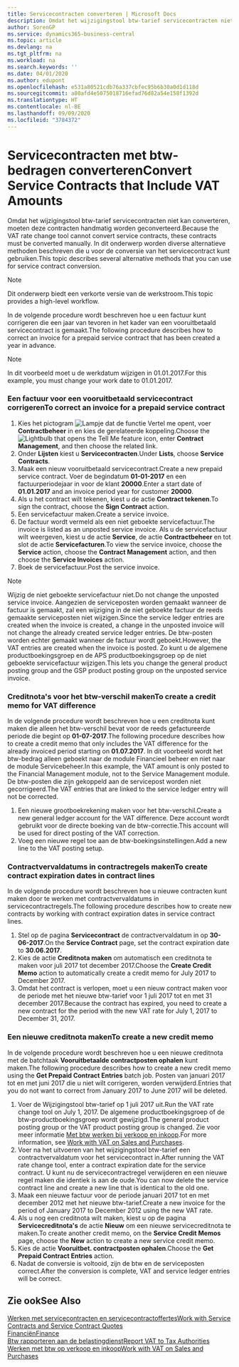 ```yaml
---
title: Servicecontracten converteren | Microsoft Docs
description: Omdat het wijzigingstool btw-tarief servicecontracten niet kan converteren, moeten deze contracten handmatig worden geconverteerd. In dit onderwerp worden diverse alternatieve methoden beschreven die u voor de conversie van het servicecontract kunt gebruiken.
author: SorenGP
ms.service: dynamics365-business-central
ms.topic: article
ms.devlang: na
ms.tgt_pltfrm: na
ms.workload: na
ms.search.keywords: ''
ms.date: 04/01/2020
ms.author: edupont
ms.openlocfilehash: e531a80521cdb76a337cbfec95b6b30a0d1d118d
ms.sourcegitcommit: a80afd4e5075018716efad76d82a54e158f1392d
ms.translationtype: HT
ms.contentlocale: nl-BE
ms.lasthandoff: 09/09/2020
ms.locfileid: "3784372"
---
```

# <a name="convert-service-contracts-that-include-vat-amounts"></a><span data-ttu-id="9c9a5-104">Servicecontracten met btw-bedragen converteren</span><span class="sxs-lookup"><span data-stu-id="9c9a5-104">Convert Service Contracts that Include VAT Amounts</span></span>
<span data-ttu-id="9c9a5-105">Omdat het wijzigingstool btw-tarief servicecontracten niet kan converteren, moeten deze contracten handmatig worden geconverteerd.</span><span class="sxs-lookup"><span data-stu-id="9c9a5-105">Because the VAT rate change tool cannot convert service contracts, these contracts must be converted manually.</span></span> <span data-ttu-id="9c9a5-106">In dit onderwerp worden diverse alternatieve methoden beschreven die u voor de conversie van het servicecontract kunt gebruiken.</span><span class="sxs-lookup"><span data-stu-id="9c9a5-106">This topic describes several alternative methods that you can use for service contract conversion.</span></span>  

> [!NOTE]  
>  <span data-ttu-id="9c9a5-107">Dit onderwerp biedt een verkorte versie van de werkstroom.</span><span class="sxs-lookup"><span data-stu-id="9c9a5-107">This topic provides a high-level workflow.</span></span>  

 <span data-ttu-id="9c9a5-108">In de volgende procedure wordt beschreven hoe u een factuur kunt corrigeren die een jaar van tevoren in het kader van een vooruitbetaald servicecontract is gemaakt.</span><span class="sxs-lookup"><span data-stu-id="9c9a5-108">The following procedure describes how to correct an invoice for a prepaid service contract that has been created a year in advance.</span></span>  

> [!NOTE]  
>  <span data-ttu-id="9c9a5-109">In dit voorbeeld moet u de werkdatum wijzigen in 01.01.2017.</span><span class="sxs-lookup"><span data-stu-id="9c9a5-109">For this example, you must change your work date to 01.01.2017.</span></span>  

### <a name="to-correct-an-invoice-for-a-prepaid-service-contract"></a><span data-ttu-id="9c9a5-110">Een factuur voor een vooruitbetaald servicecontract corrigeren</span><span class="sxs-lookup"><span data-stu-id="9c9a5-110">To correct an invoice for a prepaid service contract</span></span>  
1. <span data-ttu-id="9c9a5-111">Kies het pictogram ![Lampje dat de functie Vertel me opent](media/ui-search/search_small.png "Vertel me wat u wilt doen"), voer **Contractbeheer** in en kies de gerelateerde koppeling.</span><span class="sxs-lookup"><span data-stu-id="9c9a5-111">Choose the ![Lightbulb that opens the Tell Me feature](media/ui-search/search_small.png "Tell me what you want to do") icon, enter **Contract Management**, and then choose the related link.</span></span>  
2. <span data-ttu-id="9c9a5-112">Onder **Lijsten** kiest u **Servicecontracten**.</span><span class="sxs-lookup"><span data-stu-id="9c9a5-112">Under **Lists**, choose **Service Contracts**.</span></span>  
3. <span data-ttu-id="9c9a5-113">Maak een nieuw vooruitbetaald servicecontract.</span><span class="sxs-lookup"><span data-stu-id="9c9a5-113">Create a new prepaid service contract.</span></span> <span data-ttu-id="9c9a5-114">Voer de begindatum **01-01-2017** en een factuurperiodejaar in voor de klant **20000**.</span><span class="sxs-lookup"><span data-stu-id="9c9a5-114">Enter a start date of **01.01.2017** and an invoice period year for customer **20000**.</span></span>  
4. <span data-ttu-id="9c9a5-115">Als u het contract wilt tekenen, kiest u de actie **Contract tekenen**.</span><span class="sxs-lookup"><span data-stu-id="9c9a5-115">To sign the contract, choose the **Sign Contract** action.</span></span>  
5. <span data-ttu-id="9c9a5-116">Een servicefactuur maken.</span><span class="sxs-lookup"><span data-stu-id="9c9a5-116">Create a service invoice.</span></span>
6. <span data-ttu-id="9c9a5-117">De factuur wordt vermeld als een niet geboekte servicefactuur.</span><span class="sxs-lookup"><span data-stu-id="9c9a5-117">The invoice is listed as an unposted service invoice.</span></span> <span data-ttu-id="9c9a5-118">Als u de servicefactuur wilt weergeven, kiest u de actie **Service**, de actie **Contractbeheer** en tot slot de actie **Servicefacturen**.</span><span class="sxs-lookup"><span data-stu-id="9c9a5-118">To view the service invoice, choose the **Service** action, choose the **Contract Management** action, and then choose the **Service Invoices** action.</span></span>  
7. <span data-ttu-id="9c9a5-119">Boek de servicefactuur.</span><span class="sxs-lookup"><span data-stu-id="9c9a5-119">Post the service invoice.</span></span>  

> [!NOTE]  
>  <span data-ttu-id="9c9a5-120">Wijzig de niet geboekte servicefactuur niet.</span><span class="sxs-lookup"><span data-stu-id="9c9a5-120">Do not change the unposted service invoice.</span></span> <span data-ttu-id="9c9a5-121">Aangezien de serviceposten worden gemaakt wanneer de factuur is gemaakt, zal een wijziging in de niet geboekte factuur de reeds gemaakte serviceposten niet wijzigen.</span><span class="sxs-lookup"><span data-stu-id="9c9a5-121">Since the service ledger entries are created when the invoice is created, a change in the unposted invoice will not change the already created service ledger entries.</span></span> <span data-ttu-id="9c9a5-122">De btw-posten worden echter gemaakt wanneer de factuur wordt geboekt.</span><span class="sxs-lookup"><span data-stu-id="9c9a5-122">However, the VAT entries are created when the invoice is posted.</span></span> <span data-ttu-id="9c9a5-123">Zo kunt u de algemene productboekingsgroep en de APS productboekingsgroep op de niet geboekte servicefactuur wijzigen.</span><span class="sxs-lookup"><span data-stu-id="9c9a5-123">This lets you change the general product posting group and the GSP product posting group on the unposted service invoice.</span></span>  

### <a name="to-create-a-credit-memo-for-vat-difference"></a><span data-ttu-id="9c9a5-124">Creditnota's voor het btw-verschil maken</span><span class="sxs-lookup"><span data-stu-id="9c9a5-124">To create a credit memo for VAT difference</span></span>  
<span data-ttu-id="9c9a5-125">In de volgende procedure wordt beschreven hoe u een creditnota kunt maken die alleen het btw-verschil bevat voor de reeds gefactureerde periode die begint op **01-07-2017**.</span><span class="sxs-lookup"><span data-stu-id="9c9a5-125">The following procedure describes how to create a credit memo that only includes the VAT difference for the already invoiced period starting on **01.07.2017**.</span></span> <span data-ttu-id="9c9a5-126">In dit voorbeeld wordt het btw-bedrag alleen geboekt naar de module Financieel beheer en niet naar de module Servicebeheer.</span><span class="sxs-lookup"><span data-stu-id="9c9a5-126">In this example, the VAT amount is only posted to the Financial Management module, not to the Service Management module.</span></span> <span data-ttu-id="9c9a5-127">De btw-posten die zijn gekoppeld aan de servicepost worden niet gecorrigeerd.</span><span class="sxs-lookup"><span data-stu-id="9c9a5-127">The VAT entries that are linked to the service ledger entry will not be corrected.</span></span>  

1. <span data-ttu-id="9c9a5-128">Een nieuwe grootboekrekening maken voor het btw-verschil.</span><span class="sxs-lookup"><span data-stu-id="9c9a5-128">Create a new general ledger account for the VAT difference.</span></span> <span data-ttu-id="9c9a5-129">Deze account wordt gebruikt voor de directe boeking van de btw-correctie.</span><span class="sxs-lookup"><span data-stu-id="9c9a5-129">This account will be used for direct posting of the VAT correction.</span></span>  
2. <span data-ttu-id="9c9a5-130">Voeg een nieuwe regel toe aan de btw-boekingsinstellingen.</span><span class="sxs-lookup"><span data-stu-id="9c9a5-130">Add a new line to the VAT posting setup.</span></span>  

### <a name="to-create-contract-expiration-dates-in-contract-lines"></a><span data-ttu-id="9c9a5-131">Contractvervaldatums in contractregels maken</span><span class="sxs-lookup"><span data-stu-id="9c9a5-131">To create contract expiration dates in contract lines</span></span>  
<span data-ttu-id="9c9a5-132">In de volgende procedure wordt beschreven hoe u nieuwe contracten kunt maken door te werken met contractvervaldatums in servicecontractregels.</span><span class="sxs-lookup"><span data-stu-id="9c9a5-132">The following procedure describes how to create new contracts by working with contract expiration dates in service contract lines.</span></span>  

1. <span data-ttu-id="9c9a5-133">Stel op de pagina **Servicecontract** de contractvervaldatum in op **30-06-2017**.</span><span class="sxs-lookup"><span data-stu-id="9c9a5-133">On the **Service Contract** page, set the contract expiration date to **30.06.2017**.</span></span>  
2. <span data-ttu-id="9c9a5-134">Kies de actie **Creditnota maken** om automatisch een creditnota te maken voor juli 2017 tot december 2017.</span><span class="sxs-lookup"><span data-stu-id="9c9a5-134">Choose the **Create Credit Memo** action to automatically create a credit memo for July 2017 to December 2017.</span></span>  
3. <span data-ttu-id="9c9a5-135">Omdat het contract is verlopen, moet u een nieuw contract maken voor de periode met het nieuwe btw-tarief voor 1 juli 2017 tot en met 31 december 2017.</span><span class="sxs-lookup"><span data-stu-id="9c9a5-135">Because the contract has expired, you need to create a new contract for the period with the new VAT rate for July 1, 2017 to December 31, 2017.</span></span>  

### <a name="to-create-a-new-credit-memo"></a><span data-ttu-id="9c9a5-136">Een nieuwe creditnota maken</span><span class="sxs-lookup"><span data-stu-id="9c9a5-136">To create a new credit memo</span></span>  
<span data-ttu-id="9c9a5-137">In de volgende procedure wordt beschreven hoe u een nieuwe creditnota met de batchtaak **Vooruitbetaalde contractposten ophalen** kunt maken.</span><span class="sxs-lookup"><span data-stu-id="9c9a5-137">The following procedure describes how to create a new credit memo using the **Get Prepaid Contract Entries** batch job.</span></span> <span data-ttu-id="9c9a5-138">Posten van januari 2017 tot en met juni 2017 die u niet wilt corrigeren, worden verwijderd.</span><span class="sxs-lookup"><span data-stu-id="9c9a5-138">Entries that you do not want to correct from January 2017 to June 2017 will be deleted.</span></span>  

1. <span data-ttu-id="9c9a5-139">Voer de Wijzigingstool btw-tarief op 1 juli 2017 uit.</span><span class="sxs-lookup"><span data-stu-id="9c9a5-139">Run the VAT rate change tool on July 1, 2017.</span></span> <span data-ttu-id="9c9a5-140">De algemene productboekingsgroep of de btw-productboekingsgroep wordt gewijzigd.</span><span class="sxs-lookup"><span data-stu-id="9c9a5-140">The general product posting group or the VAT product posting group is changed.</span></span> <span data-ttu-id="9c9a5-141">Zie voor meer informatie [Met btw werken bij verkoop en inkoop](finance-work-with-vat.md).</span><span class="sxs-lookup"><span data-stu-id="9c9a5-141">For more information, see [Work with VAT on Sales and Purchases](finance-work-with-vat.md).</span></span>  
2. <span data-ttu-id="9c9a5-142">Voer na het uitvoeren van het wijzigingstool btw-tarief een contractvervaldatum voor het servicecontract in.</span><span class="sxs-lookup"><span data-stu-id="9c9a5-142">After running the VAT rate change tool, enter a contract expiration date for the service contract.</span></span> <span data-ttu-id="9c9a5-143">U kunt nu de servicecontractregel verwijderen en een nieuwe regel maken die identiek is aan de oude.</span><span class="sxs-lookup"><span data-stu-id="9c9a5-143">You can now delete the service contract line and create a new line that is identical to the old one.</span></span>  
3. <span data-ttu-id="9c9a5-144">Maak een nieuwe factuur voor de periode januari 2017 tot en met december 2012 met het nieuwe btw-tarief.</span><span class="sxs-lookup"><span data-stu-id="9c9a5-144">Create a new invoice for the period of January 2017 to December 2012 using the new VAT rate.</span></span>  
4. <span data-ttu-id="9c9a5-145">Als u nog een creditnota wilt maken, kiest u op de pagina **Servicecreditnota's** de actie **Nieuw** om een nieuwe servicecreditnota te maken.</span><span class="sxs-lookup"><span data-stu-id="9c9a5-145">To create another credit memo, on the **Service Credit Memos** page, choose the **New** action to create a new service credit memo.</span></span>  
5. <span data-ttu-id="9c9a5-146">Kies de actie **Vooruitbet. contractposten ophalen**.</span><span class="sxs-lookup"><span data-stu-id="9c9a5-146">Choose the **Get Prepaid Contract Entries** action.</span></span>  
6. <span data-ttu-id="9c9a5-147">Nadat de conversie is voltooid, zijn de btw en de serviceposten correct.</span><span class="sxs-lookup"><span data-stu-id="9c9a5-147">After the conversion is complete, VAT and service ledger entries will be correct.</span></span>  

## <a name="see-also"></a><span data-ttu-id="9c9a5-148">Zie ook</span><span class="sxs-lookup"><span data-stu-id="9c9a5-148">See Also</span></span>  
[<span data-ttu-id="9c9a5-149">Werken met servicecontracten en servicecontractoffertes</span><span class="sxs-lookup"><span data-stu-id="9c9a5-149">Work with Service Contracts and Service Contract Quotes</span></span>](service-how-to-create-service-contracts-and-service-contract-quotes.md)  
[<span data-ttu-id="9c9a5-150">Financiën</span><span class="sxs-lookup"><span data-stu-id="9c9a5-150">Finance</span></span>](finance.md)  
[<span data-ttu-id="9c9a5-151">Btw rapporteren aan de belastingdienst</span><span class="sxs-lookup"><span data-stu-id="9c9a5-151">Report VAT to Tax Authorities</span></span>](finance-how-report-vat.md)  
[<span data-ttu-id="9c9a5-152">Werken met btw op verkoop en inkoop</span><span class="sxs-lookup"><span data-stu-id="9c9a5-152">Work with VAT on Sales and Purchases</span></span>](finance-work-with-vat.md)  
